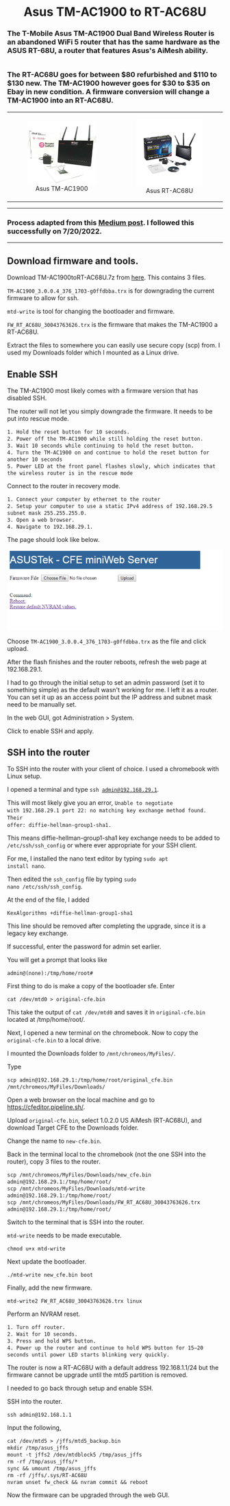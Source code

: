 <h1 align="center">
Asus TM-AC1900 to RT-AC68U
</h1>

<h3>
The T-Mobile Asus TM-AC1900 Dual Band Wireless Router is an abandoned WiFi 5 router that has the same hardware as the ASUS RT-68U, a router that features Asus's AiMesh ability.
  
<br/>
<br/>


The RT-AC68U goes for between $80 refurbished and $110 to $130 new.  The TM-AC1900 however goes for $30 to $35 on Ebay in new condition.  A firmware conversion will change a TM-AC1900 into an RT-AC68U.

</h3>

<table align="center">
<tbody>
<tr>
<td><figure align="center">
<img width="500" src="s-l1600.jpg"/>
<figcaption align = "center">Asus TM-AC1900</figcaption>
</figure>
</td>
<td><figure align="center">
<img width="500" src="AC68U.jpg"/>
<figcaption align = "center">Asus RT-AC68U</figcaption>
</figure>
</td>
</tr>
</tbody>
</table>

<hr/>

<h3>

Process adapted from this <a href="https://moreless.medium.com/flash-tm-ac-1900-to-rt-ac68u-to-use-aimesh-80b84387358a">Medium post</a>. I followed this successfully on 7/20/2022.

</h3>

<hr/>

<h2>Download firmware and tools.</h2>



Download TM-AC1900toRT-AC68U.7z from <a href="https://mega.nz/file/jAEi0S5S#JvWZ0s9G4pwMLpaIW8jQ_q-Zd8MBdihch3ZSSAs8Vs0">here</a>.  This contains 3 files.

<code>TM-AC1900_3.0.0.4_376_1703-g0ffdbba.trx</code> is for downgrading the current firmware to allow for ssh.

<code>mtd-write</code> is tool for changing the bootloader and firmware.

<code>FW_RT_AC68U_30043763626.trx</code> is the firmware that makes the TM-AC1900 a RT-AC68U.



Extract the files to somewhere you can easily use secure copy (scp) from. I used my Downloads folder which I mounted as a Linux drive.

<h2>Enable SSH</h2>

The TM-AC1900 most likely comes with a firmware version that has disabled SSH.

The router will not let you simply downgrade the firmware.  It needs to be put into rescue mode.

    1. Hold the reset button for 10 seconds.
    2. Power off the TM-AC1900 while still holding the reset button.
    3. Wait 10 seconds while continuing to hold the reset button.
    4. Turn the TM-AC1900 on and continue to hold the reset button for another 10 seconds
    5. Power LED at the front panel flashes slowly, which indicates that the wireless router is in the rescue mode




Connect to the router in recovery mode.

    1. Connect your computer by ethernet to the router
    2. Setup your computer to use a static IPv4 address of 192.168.29.5 subnet mask 255.255.255.0.
    3. Open a web browser.
    4. Navigate to 192.168.29.1.




The page should look like below.


<p  align="center">
<img src="cfe.png"/>
</p>



Choose <code>TM-AC1900_3.0.0.4_376_1703-g0ffdbba.trx</code> as the file and click upload.



After the flash finishes and the router reboots, refresh the web page at 192.168.29.1.

I had to go through the initial setup to set an admin password (set it to something simple) as the default wasn't working for me.  I left it as a router.  You can set it up as an access point but the IP address and subnet mask need to be manually set.



In the web GUI, got Administration > System.

Click to enable SSH and apply.



<h2>SSH into the router</h2>



To SSH into the router with your client of choice.  I used a chromebook with Linux setup.

I opened a terminal and type <code>ssh admin@192.168.29.1</code>.

This will most likely give you an error, <code>Unable to negotiate with 192.168.29.1 port 22: no matching key exchange method found. Their offer: diffie-hellman-group1-sha1.</code>

This means diffie-hellman-group1-sha1 key exchange needs to be added to <code>/etc/ssh/ssh_config</code> or where ever appropriate for your SSH client.

For me, I installed the nano text editor by typing <code>sudo apt install nano</code>.

Then edited the <code>ssh_config</code> file by typing <code>sudo nano /etc/ssh/ssh_config</code>.

At the end of the file, I added


    KexAlgorithms +diffie-hellman-group1-sha1


This line should be removed after completing the upgrade, since it is a legacy key exchange.


If successful, enter the password for admin set earlier.

You will get a prompt that looks like

    admin@(none):/tmp/home/root#



First thing to do is make a copy of the bootloader sfe. Enter

    cat /dev/mtd0 > original-cfe.bin

This take the output of <code>cat /dev/mtd0</code> and saves it in <code>original-cfe.bin</code> located at /tmp/home/root/.



Next, I opened a new terminal on the chromebook.  Now to copy the <code>original-cfe.bin</code> to a local drive.

I mounted the Downloads folder to <code>/mnt/chromeos/MyFiles/</code>.

Type

    scp admin@192.168.29.1:/tmp/home/root/original_cfe.bin /mnt/chromeos/MyFiles/Downloads/



Open a web browser on the local machine and go to https://cfeditor.pipeline.sh/.



Upload <code>original-cfe.bin</code>, select 1.0.2.0 US AiMesh (RT-AC68U), and download Target CFE to the Downloads folder.

Change the name to <code>new-cfe.bin</code>.



Back in the terminal local to the chromebook (not the one SSH into the router), copy 3 files to the router.

    scp /mnt/chromeos/MyFiles/Downloads/new_cfe.bin admin@192.168.29.1:/tmp/home/root/
    scp /mnt/chromeos/MyFiles/Downloads/mtd-write admin@192.168.29.1:/tmp/home/root/
    scp /mnt/chromeos/MyFiles/Downloads/FW_RT_AC68U_30043763626.trx admin@192.168.29.1:/tmp/home/root/



Switch to the terminal that is SSH into the router.

<code>mtd-write</code> needs to be made executable.

    chmod u+x mtd-write

Next update the bootloader.

    ./mtd-write new_cfe.bin boot

Finally, add the new firmware.

    mtd-write2 FW_RT_AC68U_30043763626.trx linux



Perform an NVRAM reset.

    1. Turn off router.
    2. Wait for 10 seconds.
    3. Press and hold WPS button.
    4. Power up the router and continue to hold WPS button for 15–20 seconds until power LED starts blinking very quickly.



The router is now a RT-AC68U with a default address 192.168.1.1/24 but the firmware cannot be upgrade until the mtd5 partition is removed.

I needed to go back through setup and enable SSH.

SSH into the router.


    ssh admin@192.168.1.1




Input the following,


    cat /dev/mtd5 > /jffs/mtd5_backup.bin
    mkdir /tmp/asus_jffs
    mount -t jffs2 /dev/mtdblock5 /tmp/asus_jffs
    rm -rf /tmp/asus_jffs/*
    sync && umount /tmp/asus_jffs
    rm -rf /jffs/.sys/RT-AC68U
    nvram unset fw_check && nvram commit && reboot




Now the firmware can be upgraded through the web GUI.
